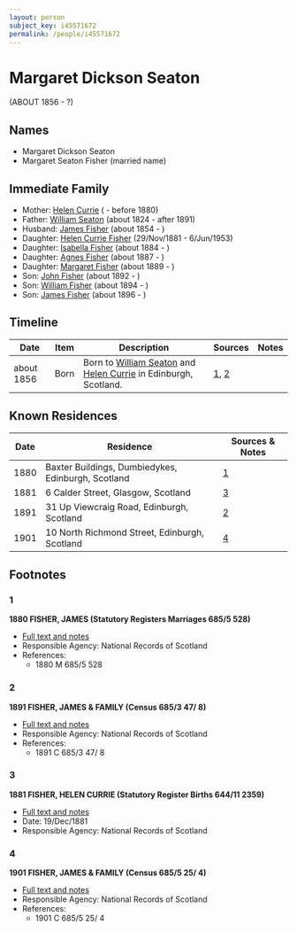 ```yaml
---
layout: person
subject_key: i45571672
permalink: /people/i45571672
---
```


# Margaret Dickson Seaton
(ABOUT 1856 - ?)

## Names

* Margaret Dickson Seaton
* Margaret Seaton Fisher (married name)

## Immediate Family

* Mother: [Helen Currie](./@14506844@-helen-currie-b-d1880.md) ( - before 1880)
* Father: [William Seaton](./@58232144@-william-seaton-b1824-d1891.md) (about 1824 - after 1891)
* Husband: [James Fisher](./@22540348@-james-fisher-b1854-d.md) (about 1854 - )
* Daughter: [Helen Currie Fisher](./@18426904@-helen-currie-fisher-b1881-11-29-d1953-6-6.md) (29/Nov/1881 - 6/Jun/1953)
* Daughter: [Isabella Fisher](./@51349357@-isabella-fisher-b1884-d.md) (about 1884 - )
* Daughter: [Agnes Fisher](./@45605556@-agnes-fisher-b1887-d.md) (about 1887 - )
* Daughter: [Margaret Fisher](./@21244212@-margaret-fisher-b1889-d.md) (about 1889 - )
* Son: [John Fisher](./@59036117@-john-fisher-b1892-d.md) (about 1892 - )
* Son: [William Fisher](./@85653512@-william-fisher-b1894-d.md) (about 1894 - )
* Son: [James Fisher](./@39137337@-james-fisher-b1896-d.md) (about 1896 - )

## Timeline

Date | Item | Description | Sources | Notes
---|---|---|---|---
about 1856 | Born | Born to [William Seaton](./@58232144@-william-seaton-b1824-d1891.md) and [Helen Currie](./@14506844@-helen-currie-b-d1880.md) in Edinburgh, Scotland. | [1](#1), [2](#2) | 

## Known Residences

Date | Residence | Sources & Notes
---|---|---
1880 | Baxter Buildings, Dumbiedykes, Edinburgh, Scotland | [1](#1)
1881 | 6 Calder Street, Glasgow, Scotland | [3](#3)
1891 | 31 Up Viewcraig Road, Edinburgh, Scotland | [2](#2)
1901 | 10 North Richmond Street, Edinburgh, Scotland | [4](#4)

## Footnotes

### 1

**1880 FISHER, JAMES (Statutory Registers Marriages 685/5 528)**

* [Full text and notes](../sources/@35889678@-1880-fisher,-james-statutory-registers-marriages-685-5-528-.md)
* Responsible Agency: National Records of Scotland
* References: 
  * 1880 M 685/5 528

### 2

**1891 FISHER, JAMES & FAMILY (Census 685/3 47/ 8)**

* [Full text and notes](../sources/@51582829@-1891-fisher,-james-&-family-census-685-3-47-8-.md)
* Responsible Agency: National Records of Scotland
* References: 
  * 1891 C 685/3 47/ 8

### 3

**1881 FISHER, HELEN CURRIE (Statutory Register Births 644/11 2359)**

* [Full text and notes](../sources/@23925058@-1881-fisher,-helen-currie-statutory-register-births-644-11-2359-.md)
* Date: 19/Dec/1881
* Responsible Agency: National Records of Scotland

### 4

**1901 FISHER, JAMES & FAMILY (Census 685/5 25/ 4)**

* [Full text and notes](../sources/@142832@-1901-fisher,-james-&-family-census-685-5-25-4-.md)
* Responsible Agency: National Records of Scotland
* References: 
  * 1901 C 685/5 25/ 4

